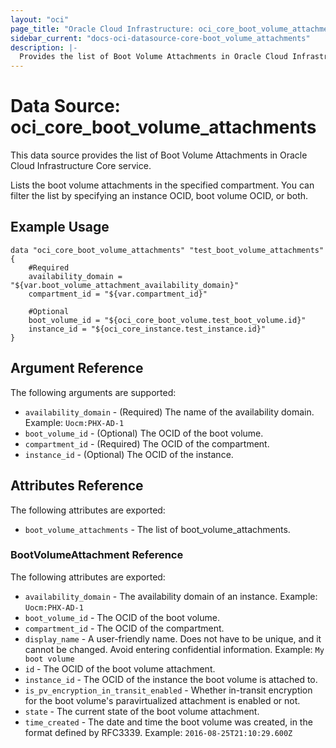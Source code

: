 ```yaml
---
layout: "oci"
page_title: "Oracle Cloud Infrastructure: oci_core_boot_volume_attachments"
sidebar_current: "docs-oci-datasource-core-boot_volume_attachments"
description: |-
  Provides the list of Boot Volume Attachments in Oracle Cloud Infrastructure Core service
---
```


# Data Source: oci_core_boot_volume_attachments
This data source provides the list of Boot Volume Attachments in Oracle Cloud Infrastructure Core service.

Lists the boot volume attachments in the specified compartment. You can filter the
list by specifying an instance OCID, boot volume OCID, or both.


## Example Usage

```hcl
data "oci_core_boot_volume_attachments" "test_boot_volume_attachments" {
	#Required
	availability_domain = "${var.boot_volume_attachment_availability_domain}"
	compartment_id = "${var.compartment_id}"

	#Optional
	boot_volume_id = "${oci_core_boot_volume.test_boot_volume.id}"
	instance_id = "${oci_core_instance.test_instance.id}"
}
```

## Argument Reference

The following arguments are supported:

* `availability_domain` - (Required) The name of the availability domain.  Example: `Uocm:PHX-AD-1` 
* `boot_volume_id` - (Optional) The OCID of the boot volume.
* `compartment_id` - (Required) The OCID of the compartment.
* `instance_id` - (Optional) The OCID of the instance.


## Attributes Reference

The following attributes are exported:

* `boot_volume_attachments` - The list of boot_volume_attachments.

### BootVolumeAttachment Reference

The following attributes are exported:

* `availability_domain` - The availability domain of an instance.  Example: `Uocm:PHX-AD-1` 
* `boot_volume_id` - The OCID of the boot volume.
* `compartment_id` - The OCID of the compartment.
* `display_name` - A user-friendly name. Does not have to be unique, and it cannot be changed. Avoid entering confidential information.  Example: `My boot volume` 
* `id` - The OCID of the boot volume attachment.
* `instance_id` - The OCID of the instance the boot volume is attached to.
* `is_pv_encryption_in_transit_enabled` - Whether in-transit encryption for the boot volume's paravirtualized attachment is enabled or not.
* `state` - The current state of the boot volume attachment.
* `time_created` - The date and time the boot volume was created, in the format defined by RFC3339.  Example: `2016-08-25T21:10:29.600Z` 

